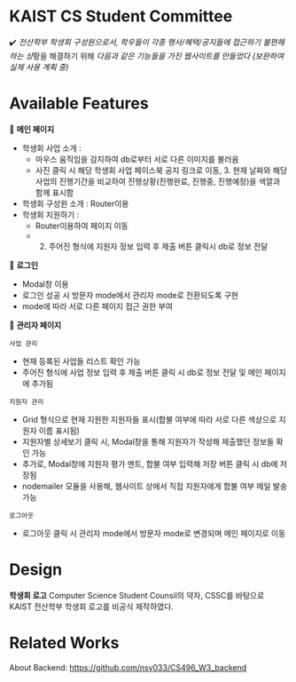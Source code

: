 # KAIST CS Student Committee

✔️ *전산학부 학생회 구성원으로서, 학우들이 각종 행사/혜택/공지들에 접근하기 불편해 하는 상*황을 해결하기 위해 *다음과 같은 기능들을 가진 웹사이트를 만들었다 (보완하여 실제 사용 계획 중)*

# Available Features

📌 **메인 페이지**

- 학생회 사업 소개 :
    - 마우스 움직임을 감지하여 db로부터 서로 다른 이미지를 불러옴
    - 사진 클릭 시 해당 학생회 사업 페이스북 공지 링크로 이동, 3. 현재 날짜와 해당 사업의 진행기간을 비교하여 진행상황(진행완료, 진행중, 진행예정)을 색깔과 함께 표시함
- 학생회 구성원 소개 : Router이용
- 학생회 지원하기 :
    - Router이용하여 페이지 이동
    - 2. 주어진 형식에 지원자 정보 입력 후 제출 버튼 클릭시 db로 정보 전달

📌 **로그인**

- Modal창 이용
- 로그인 성공 시 방문자 mode에서 관리자 mode로 전환되도록 구현
- mode에 따라 서로 다른 페이지 접근 권한 부여

📌 **관리자 페이지**

`사업 관리`

- 현재 등록된 사업들 리스트 확인 가능
- 주어진 형식에 사업 정보 입력 후 제출 버튼 클릭 시 db로 정보 전달 및 메인 페이지에 추가됨

`지원자 관리`

- Grid 형식으로 현재 지원한 지원자들 표시(합불 여부에 따라 서로 다른 색상으로 지원자 이름 표시됨)
- 지원자별 상세보기 클릭 시, Modal창을 통해 지원자가 작성해 제출했던 정보들 확인 가능
- 추가로, Modal창에 지원자 평가 멘트, 합불 여부 입력해 저장 버튼 클릭 시 db에 저장됨
- nodemailer 모듈을 사용해, 웹사이트 상에서 직접 지원자에게 합불 여부 메일 발송 가능

`로그아웃`

- 로그아웃 클릭 시 관리자 mode에서 방문자 mode로 변경되며 메인 페이지로 이동

# Design
**학생회 로고**
Computer Science Student Counsil의 약자, CSSC를 바탕으로 KAIST 전산학부 학생회 로고를 비공식 제작하였다.

# Related Works
About Backend: https://github.com/nsy033/CS496_W3_backend

